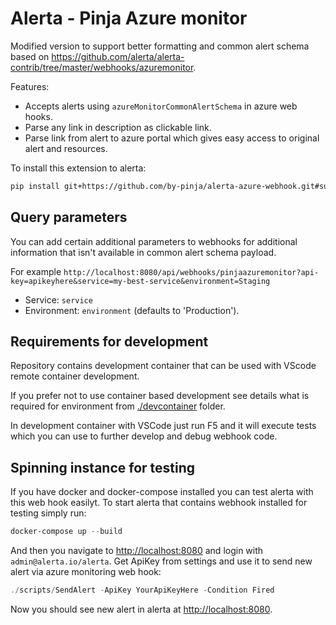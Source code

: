 # Alerta - Pinja Azure monitor

Modified version to support better formatting and common alert schema based on <https://github.com/alerta/alerta-contrib/tree/master/webhooks/azuremonitor>.

Features:

- Accepts alerts using `azureMonitorCommonAlertSchema` in azure web hooks.
- Parse any link in description as clickable link.
- Parse link from alert to azure portal which gives easy access to original alert and resources.

To install this extension to alerta:

```bash
pip install git+https://github.com/by-pinja/alerta-azure-webhook.git#subdirectory=webhook
```

## Query parameters

You can add certain additional parameters to webhooks for additional information that isn't available in common alert schema payload.

For example `http://localhost:8080/api/webhooks/pinjaazuremonitor?api-key=apikeyhere&service=my-best-service&environment=Staging`

- Service: `service`
- Environment: `environment` (defaults to 'Production').

## Requirements for development

Repository contains development container that can be used with VScode remote container development.

If you prefer not to use container based development see details what is required for environment from [./devcontainer](./devcontainer) folder.

In development container with VSCode just run F5 and it will execute tests which you can use to further develop and debug webhook code.

## Spinning instance for testing

If you have docker and docker-compose installed you can test alerta with this web hook easilyt. To start alerta that contains webhook installed for testing simply run:

```powershell
docker-compose up --build
```

And then you navigate to <http://localhost:8080> and login with `admin@alerta.io/alerta`. Get ApiKey from settings and use it to send
new alert via azure monitoring web hook:

```powershell
./scripts/SendAlert -ApiKey YourApiKeyHere -Condition Fired
```

Now you should see new alert in alerta at <http://localhost:8080>.

